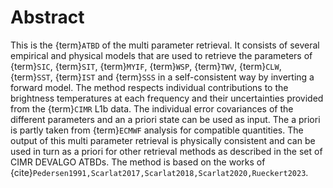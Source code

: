 # Abstract

This is the {term}`ATBD` of the multi parameter retrieval. It consists of several
empirical and physical models that are used to retrieve the parameters of
{term}`SIC`, {term}`SIT`, {term}`MYIF`, {term}`WSP`, {term}`TWV`, {term}`CLW`,
{term}`SST`, {term}`IST` and {term}`SSS` in a self-consistent way by inverting
a forward model. The method respects individual contributions to the brightness
temperatures at each frequency and their uncertainties provided from the
{term}`CIMR` L1b data. The individual error covariances of the different
parameters and an a priori state can be used as input. The a priori is partly
taken from {term}`ECMWF` analysis for compatible quantities. The output of this
multi parameter retrieval is physically consistent and can be used in turn as a
priori for other retrieval methods as described in the set of CIMR DEVALGO ATBDs. 
The method is based on the works of {cite}`Pedersen1991,Scarlat2017,Scarlat2018,Scarlat2020,Rueckert2023`.

